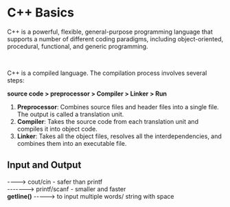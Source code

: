 # C++ Basics

C++ is a powerful, flexible, general-purpose programming language that supports a number of different coding paradigms, including object-oriented, procedural, functional, and generic programming.

<br>

C++ is a compiled language. The compilation process involves several steps:

**source code > preprocessor > Compiler > Linker > Run**
1. **Preprocessor**: Combines source files and header files into a single file. The output is called a translation unit.<br>
2. **Compiler**: Takes the source code from each translation unit and compiles it into object code.<br>
3. **Linker**: Takes all the object files, resolves all the interdependencies, and combines them into an executable file.<br>

## Input and Output

**<iostream>** ----> cout/cin - safer than printf<br>
**<cstdio>** -------> printf/scanf - smaller and faster<br>
**getline()** -----> to input multiple words/ string with space<br>



